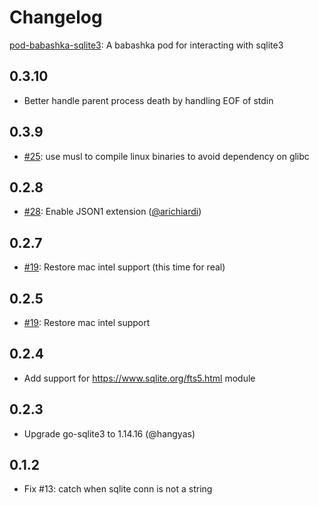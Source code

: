 # Changelog

[pod-babashka-sqlite3](https://github.com/babashka/pod-babashka-go-sqlite3): A babashka pod for interacting with sqlite3

## 0.3.10

- Better handle parent process death by handling EOF of stdin

## 0.3.9

- [#25](https://github.com/babashka/pod-babashka-go-sqlite3/issues/25): use musl to compile linux binaries to avoid dependency on glibc

## 0.2.8

- [#28](https://github.com/babashka/pod-babashka-go-sqlite3/issues/28): Enable JSON1 extension ([@arichiardi](https://github.com/arichiardi))

## 0.2.7

- [#19](https://github.com/babashka/pod-babashka-go-sqlite3/issues/19): Restore mac intel support (this time for real)

## 0.2.5

- [#19](https://github.com/babashka/pod-babashka-go-sqlite3/issues/19): Restore mac intel support

## 0.2.4

- Add support for https://www.sqlite.org/fts5.html module

## 0.2.3

- Upgrade go-sqlite3 to 1.14.16 (@hangyas)

## 0.1.2

- Fix #13: catch when sqlite conn is not a string
